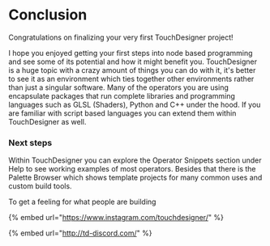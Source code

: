 # Conclusion

Congratulations on finalizing your very first TouchDesigner project! 

I hope you enjoyed getting your first steps into node based programming and see some of its potential and how it might benefit you. TouchDesigner is a huge topic with a crazy amount of things you can do with it, it's better to see it as an environment which ties together other environments rather than just a singular software. Many of the operators you are using encapsulate packages that run complete libraries and programming languages such as GLSL \(Shaders\), Python and C++ under the hood. If you are familiar with script based languages you can extend them within TouchDesigner as well.



### Next steps

Within TouchDesigner you can explore the Operator Snippets section under Help to see working examples of most operators. Besides that there is the Palette Browser which shows template projects for many common uses and custom build tools.

To get a feeling for what people are building 

{% embed url="https://www.instagram.com/touchdesigner/" %}



{% embed url="http://td-discord.com/" %}



